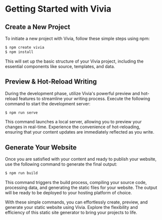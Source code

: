 # Getting Started with Vivia

## Create a New Project

To initiate a new project with Vivia, follow these simple steps using npm:

```bash
$ npm create vivia
$ npm install
```

This will set up the basic structure of your Vivia project, including the essential components like source, templates, and data.

## Preview & Hot-Reload Writing

During the development phase, utilize Vivia's powerful preview and hot-reload features to streamline your writing process. Execute the following command to start the development server:

```bash
$ npm run serve
```

This command launches a local server, allowing you to preview your changes in real-time. Experience the convenience of hot-reloading, ensuring that your content updates are immediately reflected as you write.

## Generate Your Website

Once you are satisfied with your content and ready to publish your website, use the following command to generate the final output:

```bash
$ npm run build
```

This command triggers the build process, compiling your source code, processing data, and generating the static files for your website. The output will be ready to be deployed to your hosting platform of choice.

With these simple commands, you can effortlessly create, preview, and generate your static website using Vivia. Explore the flexibility and efficiency of this static site generator to bring your projects to life.
